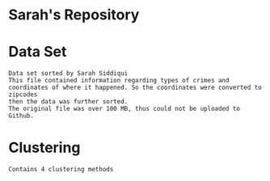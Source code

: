 # Sarah's Repository
# Data Set
	Data set sorted by Sarah Siddiqui
	This file contained information regarding types of crimes and coordinates of where it happened. So the coordinates were converted to zipcodes 
	then the data was further sorted.
	The original file was over 100 MB, thus could not be uploaded to Github.
# Clustering 
	Contains 4 clustering methods
